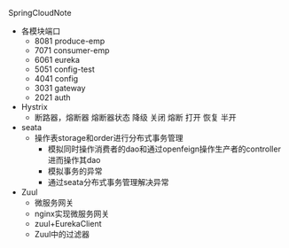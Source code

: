 SpringCloudNote

* 各模块端口
  * 8081 produce-emp
  * 7071 consumer-emp
  * 6061 eureka
  * 5051 config-test
  * 4041 config
  * 3031 gateway
  * 2021 auth
* Hystrix
  * 断路器，熔断器
    熔断器状态
    降级	关闭
    熔断 打开
    恢复	半开
* seata
  * 操作表storage和order进行分布式事务管理
    * 模拟同时操作消费者的dao和通过openfeign操作生产者的controller进而操作其dao
    * 模拟事务的异常
    * 通过seata分布式事务管理解决异常
* Zuul
  * 微服务网关
  * nginx实现微服务网关
  * zuul+EurekaClient
  * Zuul中的过滤器
    